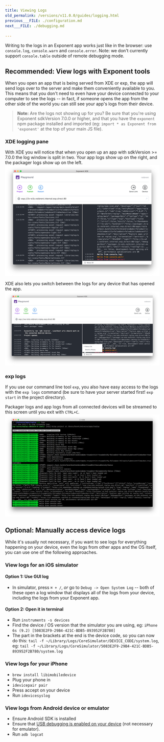 ```yaml
---
title: Viewing Logs
old_permalink: /versions/v11.0.0/guides/logging.html
previous___FILE: ./configuration.md
next___FILE: ./debugging.md

---
```


Writing to the logs in an Exponent app works just like in the browser: use `console.log`, `console.warn` and `console.error`. Note: we don't currently support `console.table` outside of remote debugging mode.

## Recommended: View logs with Exponent tools

When you open an app that is being served from XDE or exp, the app will send logs over to the server and make them conveniently available to you. This means that you don't need to even have your device connected to your computer to see the logs -- in fact, if someone opens the app from the other side of the world you can still see your app's logs from their device.

> **Note:** Are the logs not showing up for you? Be sure that you're using Exponent sdkVersion 7.0.0 or higher, and that you have the `exponent` npm package installed and imported (eg: `import * as Exponent from 'exponent'` at the top of your main JS file).

### XDE logging pane


With XDE you will notice that when you open up an app with sdkVersion >= 7.0.0 the log window is split in two. Your app logs show up on the right, and the packager logs show up on the left.![XDE window with logs](./xde-logs.png)


XDE also lets you switch between the logs for any device that has opened the app.![XDE window with device picker selected](./xde-logs-device-picker.png)

### exp logs

If you use our command line tool `exp`, you also have easy access to the logs with the `exp logs` command (be sure to have your server started first! `exp start` in the project directory).


Packager logs and app logs from all connected devices will be streamed to this screen until you exit with `CTRL+C`.![Terminal output from running xde logs](./exp-logs.png)

## Optional: Manually access device logs

While it's usually not necessary, if you want to see logs for everything happening on your device, even the logs from other apps and the OS itself, you can use one of the following approaches.

### View logs for an iOS simulator

#### Option 1: Use GUI log

-   In simulator, press `⌘ + /`, _or_ go to `Debug -> Open System Log` -- both of these open a log window that displays all of the logs from your device, including the logs from your Exponent app.

#### Option 2: Open it in terminal

-   Run `instruments -s devices`
-   Find the device / OS version that the simulator you are using, eg: `iPhone 6s (9.2) [5083E2F9-29B4-421C-BDB5-893952F2B780]`
-   The part in the brackets at the end is the device code, so you can now do this: `tail -f ~/Library/Logs/CoreSimulator/DEVICE_CODE/system.log`, eg: `tail -f ~/Library/Logs/CoreSimulator/5083E2F9-29B4-421C-BDB5-893952F2B780/system.log`

### View logs for your iPhone

-   `brew install libimobiledevice`
-   Plug your phone in
-   `idevicepair pair`
-   Press accept on your device
-   Run `idevicesyslog`

### View logs from Android device or emulator

-   Ensure Android SDK is installed
-   Ensure that [USB debugging is enabled on your device](https://developer.android.com/studio/run/device.html#device-developer-options) (not necessary for emulator).
-   Run `adb logcat`
